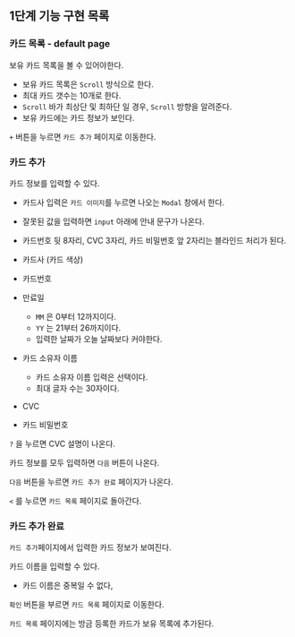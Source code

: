 ## 1단계 기능 구현 목록

### 카드 목록 - default page

보유 카드 목록을 볼 수 있어야한다.

- 보유 카드 목록은 `Scroll` 방식으로 한다.
- 최대 카드 갯수는 10개로 한다.
- `Scroll` 바가 최상단 및 최하단 일 경우, `Scroll` 방향을 알려준다.
- 보유 카드에는 카드 정보가 보인다.

`+` 버튼을 누르면 `카드 추가` 페이지로 이동한다.

### 카드 추가

카드 정보를 입력할 수 있다.

- 카드사 입력은 `카드 이미지`를 누르면 나오는 `Modal` 창에서 한다.
- 잘못된 값을 입력하면 `input` 아래에 안내 문구가 나온다.
- 카드번호 뒷 8자리, CVC 3자리, 카드 비밀번호 앞 2자리는 블라인드 처리가 된다.

- 카드사 (카드 색상)
- 카드번호
- 만료일
  - `MM` 은 0부터 12까지이다.
  - `YY` 는 21부터 26까지이다.
  - 입력한 날짜가 오늘 날짜보다 커야한다.
- 카드 소유자 이름
  - 카드 소유자 이름 입력은 선택이다.
  - 최대 글자 수는 30자이다.
- CVC
- 카드 비밀번호

`?` 을 누르면 CVC 설명이 나온다.

카드 정보를 모두 입력하면 `다음` 버튼이 나온다.

`다음` 버튼을 누르면 `카드 추가 완료` 페이지가 나온다.

`<` 를 누르면 `카드 목록` 페이지로 돌아간다.

### 카드 추가 완료

`카드 추가`페이지에서 입력한 카드 정보가 보여진다.

카드 이름을 입력할 수 있다.

- 카드 이름은 중복일 수 없다,

`확인` 버튼을 부르면 `카드 목록` 페이지로 이동한다.

`카드 목록` 페이지에는 방금 등록한 카드가 보유 목록에 추가된다.
